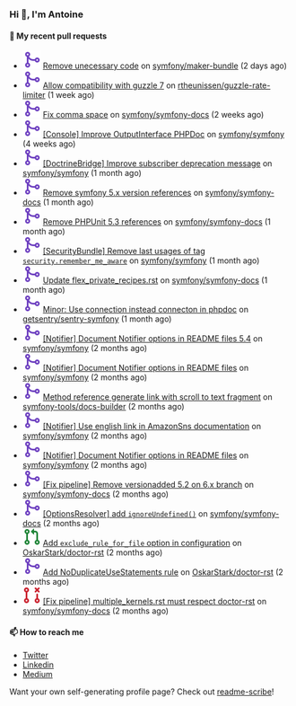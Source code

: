 ### Hi 👋, I'm Antoine

#### 👷 My recent pull requests

- ![](./assets/pr-merged.svg) [Remove unecessary code](https://github.com/symfony/maker-bundle/pull/1339) on [symfony/maker-bundle](https://github.com/symfony/maker-bundle) (2 days ago)
- ![](./assets/pr-merged.svg) [Allow compatibility with guzzle 7](https://github.com/rtheunissen/guzzle-rate-limiter/pull/11) on [rtheunissen/guzzle-rate-limiter](https://github.com/rtheunissen/guzzle-rate-limiter) (1 week ago)
- ![](./assets/pr-merged.svg) [Fix comma space](https://github.com/symfony/symfony-docs/pull/18521) on [symfony/symfony-docs](https://github.com/symfony/symfony-docs) (2 weeks ago)
- ![](./assets/pr-merged.svg) [[Console] Improve OutputInterface PHPDoc](https://github.com/symfony/symfony/pull/50755) on [symfony/symfony](https://github.com/symfony/symfony) (4 weeks ago)
- ![](./assets/pr-merged.svg) [[DoctrineBridge] Improve subscriber deprecation message](https://github.com/symfony/symfony/pull/50709) on [symfony/symfony](https://github.com/symfony/symfony) (1 month ago)
- ![](./assets/pr-merged.svg) [Remove symfony 5.x version references](https://github.com/symfony/symfony-docs/pull/18431) on [symfony/symfony-docs](https://github.com/symfony/symfony-docs) (1 month ago)
- ![](./assets/pr-merged.svg) [Remove PHPUnit 5.3 references](https://github.com/symfony/symfony-docs/pull/18430) on [symfony/symfony-docs](https://github.com/symfony/symfony-docs) (1 month ago)
- ![](./assets/pr-merged.svg) [[SecurityBundle] Remove last usages of tag `security.remember_me_aware`](https://github.com/symfony/symfony/pull/50694) on [symfony/symfony](https://github.com/symfony/symfony) (1 month ago)
- ![](./assets/pr-merged.svg) [Update flex_private_recipes.rst](https://github.com/symfony/symfony-docs/pull/18366) on [symfony/symfony-docs](https://github.com/symfony/symfony-docs) (1 month ago)
- ![](./assets/pr-merged.svg) [Minor: Use connection instead connecton in phpdoc](https://github.com/getsentry/sentry-symfony/pull/722) on [getsentry/sentry-symfony](https://github.com/getsentry/sentry-symfony) (1 month ago)
- ![](./assets/pr-merged.svg) [[Notifier] Document Notifier options in README files 5.4](https://github.com/symfony/symfony/pull/50379) on [symfony/symfony](https://github.com/symfony/symfony) (2 months ago)
- ![](./assets/pr-merged.svg) [[Notifier] Document Notifier options in README files](https://github.com/symfony/symfony/pull/50378) on [symfony/symfony](https://github.com/symfony/symfony) (2 months ago)
- ![](./assets/pr-merged.svg) [Method reference generate link with scroll to text fragment](https://github.com/symfony-tools/docs-builder/pull/160) on [symfony-tools/docs-builder](https://github.com/symfony-tools/docs-builder) (2 months ago)
- ![](./assets/pr-merged.svg) [[Notifier] Use english link in AmazonSns documentation](https://github.com/symfony/symfony/pull/50350) on [symfony/symfony](https://github.com/symfony/symfony) (2 months ago)
- ![](./assets/pr-merged.svg) [[Notifier] Document Notifier options in README files](https://github.com/symfony/symfony/pull/50349) on [symfony/symfony](https://github.com/symfony/symfony) (2 months ago)
- ![](./assets/pr-merged.svg) [[Fix pipeline] Remove versionadded 5.2 on 6.x branch](https://github.com/symfony/symfony-docs/pull/18303) on [symfony/symfony-docs](https://github.com/symfony/symfony-docs) (2 months ago)
- ![](./assets/pr-merged.svg) [[OptionsResolver] add `ignoreUndefined()`](https://github.com/symfony/symfony-docs/pull/18302) on [symfony/symfony-docs](https://github.com/symfony/symfony-docs) (2 months ago)
- ![](./assets/pr-open.svg) [Add `exclude_rule_for_file` option in configuration](https://github.com/OskarStark/doctor-rst/pull/1395) on [OskarStark/doctor-rst](https://github.com/OskarStark/doctor-rst) (2 months ago)
- ![](./assets/pr-merged.svg) [Add NoDuplicateUseStatements rule](https://github.com/OskarStark/doctor-rst/pull/1394) on [OskarStark/doctor-rst](https://github.com/OskarStark/doctor-rst) (2 months ago)
- ![](./assets/pr-closed.svg) [[Fix pipeline] multiple_kernels.rst must respect doctor-rst](https://github.com/symfony/symfony-docs/pull/18295) on [symfony/symfony-docs](https://github.com/symfony/symfony-docs) (2 months ago)

#### 📫 How to reach me

- [Twitter](https://twitter.com/a_lamirault)
- [Linkedin](https://www.linkedin.com/in/antoine-lamirault-9a9a9a107/)
- [Medium](https://alamirault.medium.com)

Want your own self-generating profile page? Check out [readme-scribe](https://github.com/muesli/readme-scribe)!
